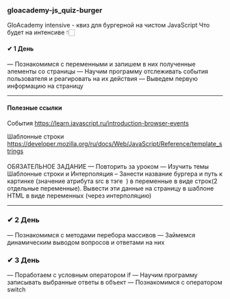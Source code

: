 ### gloacademy-js_quiz-burger
GloAcademy intensive - квиз для бургерной на чистом JavaScript
Что будет на интенсиве 👇🏻

#### ✔ 1 День
— Познакомимся с переменными и запишем в них полученные элементы со страницы
— Научим программу отслеживать события пользователя и реагировать на их
действия
— Выведем первую информацию на страницу

---
#### Полезные ссылки

События
https://learn.javascript.ru/introduction-browser-events

Шаблонные строки
https://developer.mozilla.org/ru/docs/Web/JavaScript/Reference/template_strings

####
ОБЯЗАТЕЛЬНОЕ ЗАДАНИЕ
— Повторить за уроком
— Изучить темы Шаблонные строки и Интерполяция
– Занести название бургера и путь к картинке (значение атрибута src в тэге <img> ) в переменные в виде строк(2 отдельные переменные).
Вывести эти данные на страницу в шаблоне HTML в виде переменных (через интерполяцию)

---

### ✔ 2 День
— Познакомимся с методами перебора массивов
— Займемся динамическим выводом вопросов и ответами на них

### ✔ 3 День
— Поработаем с условным оператором if
— Научим программу записывать выбранные ответы в объект
— Познакомимся с оператором switch
